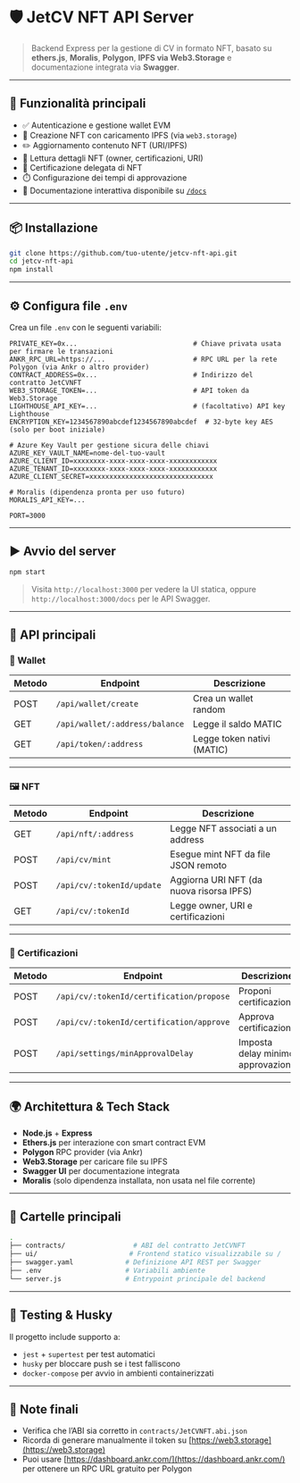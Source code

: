 # 🛡️ JetCV NFT API Server

> Backend Express per la gestione di CV in formato NFT, basato su **ethers.js**, **Moralis**, **Polygon**, **IPFS via Web3.Storage** e documentazione integrata via **Swagger**.

---

## 🚀 Funzionalità principali

- ✅ Autenticazione e gestione wallet EVM
- 🧾 Creazione NFT con caricamento IPFS (via `web3.storage`)
- ✏️ Aggiornamento contenuto NFT (URI/IPFS)
- 📄 Lettura dettagli NFT (owner, certificazioni, URI)
- 🔐 Certificazione delegata di NFT
- ⏱️ Configurazione dei tempi di approvazione
- 📘 Documentazione interattiva disponibile su [`/docs`](http://localhost:3000/docs)

---

## 📦 Installazione

```bash
git clone https://github.com/tuo-utente/jetcv-nft-api.git
cd jetcv-nft-api
npm install
```

---

## ⚙️ Configura file `.env`

Crea un file `.env` con le seguenti variabili:

```env
PRIVATE_KEY=0x...                             # Chiave privata usata per firmare le transazioni
ANKR_RPC_URL=https://...                      # RPC URL per la rete Polygon (via Ankr o altro provider)
CONTRACT_ADDRESS=0x...                        # Indirizzo del contratto JetCVNFT
WEB3_STORAGE_TOKEN=...                        # API token da Web3.Storage
LIGHTHOUSE_API_KEY=...                        # (facoltativo) API key Lighthouse
ENCRYPTION_KEY=1234567890abcdef1234567890abcdef  # 32-byte key AES (solo per boot iniziale)

# Azure Key Vault per gestione sicura delle chiavi
AZURE_KEY_VAULT_NAME=nome-del-tuo-vault
AZURE_CLIENT_ID=xxxxxxxx-xxxx-xxxx-xxxx-xxxxxxxxxxxx
AZURE_TENANT_ID=xxxxxxxx-xxxx-xxxx-xxxx-xxxxxxxxxxxx
AZURE_CLIENT_SECRET=xxxxxxxxxxxxxxxxxxxxxxxxxxxxxxx

# Moralis (dipendenza pronta per uso futuro)
MORALIS_API_KEY=...

PORT=3000
```

---

## ▶️ Avvio del server

```bash
npm start
```

> Visita `http://localhost:3000` per vedere la UI statica, oppure `http://localhost:3000/docs` per le API Swagger.

---

## 🔌 API principali

### 🔐 Wallet

| Metodo | Endpoint                       | Descrizione                |
| ------ | ------------------------------ | -------------------------- |
| POST   | `/api/wallet/create`           | Crea un wallet random      |
| GET    | `/api/wallet/:address/balance` | Legge il saldo MATIC       |
| GET    | `/api/token/:address`          | Legge token nativi (MATIC) |

---

### 🖼️ NFT

| Metodo | Endpoint                  | Descrizione                              |
| ------ | ------------------------- | ---------------------------------------- |
| GET    | `/api/nft/:address`       | Legge NFT associati a un address         |
| POST   | `/api/cv/mint`            | Esegue mint NFT da file JSON remoto      |
| POST   | `/api/cv/:tokenId/update` | Aggiorna URI NFT (da nuova risorsa IPFS) |
| GET    | `/api/cv/:tokenId`        | Legge owner, URI e certificazioni        |

---

### 🧾 Certificazioni

| Metodo | Endpoint                                 | Descrizione                       |
| ------ | ---------------------------------------- | --------------------------------- |
| POST   | `/api/cv/:tokenId/certification/propose` | Proponi certificazione            |
| POST   | `/api/cv/:tokenId/certification/approve` | Approva certificazione            |
| POST   | `/api/settings/minApprovalDelay`         | Imposta delay minimo approvazione |

---

## 🌍 Architettura & Tech Stack

- **Node.js** + **Express**
- **Ethers.js** per interazione con smart contract EVM
- **Polygon** RPC provider (via Ankr)
- **Web3.Storage** per caricare file su IPFS
- **Swagger UI** per documentazione integrata
- **Moralis** (solo dipendenza installata, non usata nel file corrente)

---

## 📁 Cartelle principali

```bash
.
├── contracts/                 # ABI del contratto JetCVNFT
├── ui/                       # Frontend statico visualizzabile su /
├── swagger.yaml             # Definizione API REST per Swagger
├── .env                     # Variabili ambiente
└── server.js                # Entrypoint principale del backend
```

---

## 🧪 Testing & Husky

Il progetto include supporto a:

- `jest` + `supertest` per test automatici
- `husky` per bloccare push se i test falliscono
- `docker-compose` per avvio in ambienti containerizzati

---

## 📘 Note finali

- Verifica che l’ABI sia corretto in `contracts/JetCVNFT.abi.json`
- Ricorda di generare manualmente il token su [https://web3.storage](https://web3.storage)
- Puoi usare [https://dashboard.ankr.com/](https://dashboard.ankr.com/) per ottenere un RPC URL gratuito per Polygon
